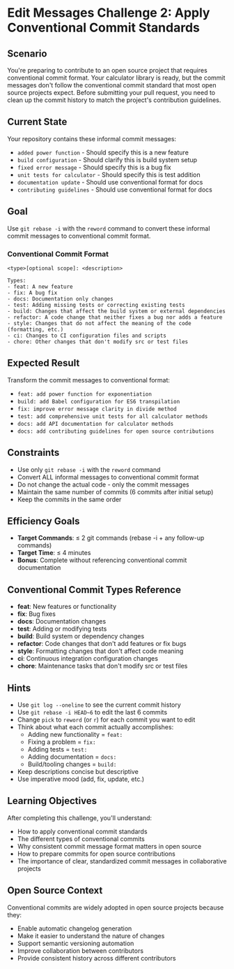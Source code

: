 # Edit Messages Challenge 2: Apply Conventional Commit Standards

## Scenario

You're preparing to contribute to an open source project that requires conventional commit format. Your calculator library is ready, but the commit messages don't follow the conventional commit standard that most open source projects expect. Before submitting your pull request, you need to clean up the commit history to match the project's contribution guidelines.

## Current State

Your repository contains these informal commit messages:
- `added power function` - Should specify this is a new feature
- `build configuration` - Should clarify this is build system setup
- `fixed error message` - Should specify this is a bug fix
- `unit tests for calculator` - Should specify this is test addition
- `documentation update` - Should use conventional format for docs
- `contributing guidelines` - Should use conventional format for docs

## Goal

Use `git rebase -i` with the `reword` command to convert these informal commit messages to conventional commit format.

### Conventional Commit Format

```
<type>[optional scope]: <description>

Types:
- feat: A new feature
- fix: A bug fix
- docs: Documentation only changes
- test: Adding missing tests or correcting existing tests
- build: Changes that affect the build system or external dependencies
- refactor: A code change that neither fixes a bug nor adds a feature
- style: Changes that do not affect the meaning of the code (formatting, etc.)
- ci: Changes to CI configuration files and scripts
- chore: Other changes that don't modify src or test files
```

## Expected Result

Transform the commit messages to conventional format:
- `feat: add power function for exponentiation`
- `build: add Babel configuration for ES6 transpilation`
- `fix: improve error message clarity in divide method`
- `test: add comprehensive unit tests for all calculator methods`
- `docs: add API documentation for calculator methods`
- `docs: add contributing guidelines for open source contributions`

## Constraints

- Use only `git rebase -i` with the `reword` command
- Convert ALL informal messages to conventional commit format
- Do not change the actual code - only the commit messages
- Maintain the same number of commits (6 commits after initial setup)
- Keep the commits in the same order

## Efficiency Goals

- **Target Commands**: ≤ 2 git commands (rebase -i + any follow-up commands)
- **Target Time**: ≤ 4 minutes
- **Bonus**: Complete without referencing conventional commit documentation

## Conventional Commit Types Reference

- **feat**: New features or functionality
- **fix**: Bug fixes
- **docs**: Documentation changes
- **test**: Adding or modifying tests
- **build**: Build system or dependency changes
- **refactor**: Code changes that don't add features or fix bugs
- **style**: Formatting changes that don't affect code meaning
- **ci**: Continuous integration configuration changes
- **chore**: Maintenance tasks that don't modify src or test files

## Hints

- Use `git log --oneline` to see the current commit history
- Use `git rebase -i HEAD~6` to edit the last 6 commits
- Change `pick` to `reword` (or `r`) for each commit you want to edit
- Think about what each commit actually accomplishes:
  - Adding new functionality = `feat:`
  - Fixing a problem = `fix:`
  - Adding tests = `test:`
  - Adding documentation = `docs:`
  - Build/tooling changes = `build:`
- Keep descriptions concise but descriptive
- Use imperative mood (add, fix, update, etc.)

## Learning Objectives

After completing this challenge, you'll understand:
- How to apply conventional commit standards
- The different types of conventional commits
- Why consistent commit message format matters in open source
- How to prepare commits for open source contributions
- The importance of clear, standardized commit messages in collaborative projects

## Open Source Context

Conventional commits are widely adopted in open source projects because they:
- Enable automatic changelog generation
- Make it easier to understand the nature of changes
- Support semantic versioning automation
- Improve collaboration between contributors
- Provide consistent history across different contributors